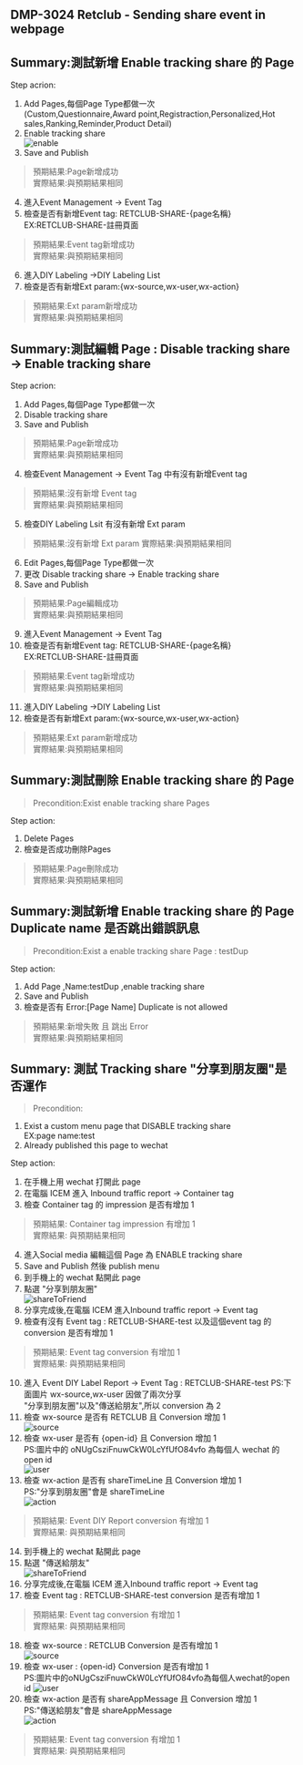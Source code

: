 ## __DMP-3024 Retclub - Sending share event in webpage__

## Summary:測試新增 Enable tracking share 的 Page 
Step acrion:
1. Add Pages,每個Page Type都做一次  
(Custom,Questionnaire,Award point,Registraction,Personalized,Hot sales,Ranking,Reminder,Product Detail)  
2. Enable tracking share  
![enable](/testlink/wiki-testcase/Images/Social_Media/DMP-3024/enable_tracking_share.PNG)
3. Save and Publish

>預期結果:Page新增成功  
>實際結果:與預期結果相同

4. 進入Event Management -> Event Tag
5. 檢查是否有新增Event tag: RETCLUB-SHARE-{page名稱}  
EX:RETCLUB-SHARE-註冊頁面

>預期結果:Event tag新增成功  
>實際結果:與預期結果相同

6. 進入DIY Labeling ->DIY Labeling List
7. 檢查是否有新增Ext param:{wx-source,wx-user,wx-action}

>預期結果:Ext param新增成功  
>實際結果:與預期結果相同

## Summary:測試編輯 Page : Disable tracking share -> Enable tracking share 
Step acrion:
1. Add Pages,每個Page Type都做一次 
2. Disable tracking share
3. Save and Publish

>預期結果:Page新增成功  
>實際結果:與預期結果相同

4. 檢查Event Management -> Event Tag 中有沒有新增Event tag

>預期結果:沒有新增 Event tag  
>實際結果:與預期結果相同

5. 檢查DIY Labeling Lsit 有沒有新增 Ext param

>預期結果:沒有新增 Ext param 
>實際結果:與預期結果相同

6. Edit Pages,每個Page Type都做一次  
7. 更改 Disable tracking share -> Enable tracking share  
8. Save and Publish

>預期結果:Page編輯成功  
>實際結果:與預期結果相同

9. 進入Event Management -> Event Tag
10. 檢查是否有新增Event tag: RETCLUB-SHARE-{page名稱}  
EX:RETCLUB-SHARE-註冊頁面

>預期結果:Event tag新增成功  
>實際結果:與預期結果相同

11. 進入DIY Labeling ->DIY Labeling List
12. 檢查是否有新增Ext param:{wx-source,wx-user,wx-action}

>預期結果:Ext param新增成功  
>實際結果:與預期結果相同

## Summary:測試刪除 Enable tracking share 的 Page
>Precondition:Exist enable tracking share Pages   

Step action:
1. Delete Pages
2. 檢查是否成功刪除Pages

>預期結果:Page刪除成功  
>實際結果:與預期結果相同

## Summary:測試新增 Enable tracking share 的 Page Duplicate name 是否跳出錯誤訊息
>Precondition:Exist a enable tracking share Page : testDup  

Step action:
1. Add Page ,Name:testDup ,enable tracking share
2. Save and Publish
3. 檢查是否有 Error:[Page Name] Duplicate is not allowed

>預期結果:新增失敗 且 跳出 Error  
>實際結果:與預期結果相同


## Summary: 測試 Tracking share "分享到朋友圈"是否運作
>Precondition:
1. Exist a custom menu page that DISABLE tracking share  
EX:page name:test
2. Already published this page to wechat

Step action:  

1. 在手機上用 wechat 打開此 page
2. 在電腦 ICEM 進入 Inbound traffic report -> Container tag
3. 檢查 Container tag 的 impression 是否有增加 1

>預期結果: Container tag impression 有增加 1  
>實際結果: 與預期結果相同

4. 進入Social media 編輯這個 Page 為 ENABLE tracking share
5. Save and Publish 然後 publish menu
6. 到手機上的 wechat 點開此 page
7. 點選 "分享到朋友圈"  
![shareToFriend](/testlink/wiki-testcase/Images/Social_Media/DMP-3024/shareToFriend.jpg)
8. 分享完成後,在電腦 ICEM 進入Inbound traffic report -> Event tag
9. 檢查有沒有 Event tag : RETCLUB-SHARE-test 以及這個event tag 的 conversion 是否有增加 1

>預期結果: Event tag conversion 有增加 1  
>實際結果: 與預期結果相同

10. 進入 Event DIY Label Report -> Event Tag : RETCLUB-SHARE-test
PS:下面圖片 wx-source,wx-user 因做了兩次分享  
"分享到朋友圈"以及"傳送給朋友",所以 conversion 為 2
11. 檢查 wx-source 是否有 RETCLUB 且 Conversion 增加 1  
![source](/testlink/wiki-testcase/Images/Social_Media/DMP-3024/source.PNG)
12. 檢查 wx-user 是否有 {open-id} 且 Conversion 增加 1  
PS:圖片中的 oNUgCsziFnuwCkW0LcYfUfO84vfo 為每個人 wechat 的 open id  
![user](/testlink/wiki-testcase/Images/Social_Media/DMP-3024/user.PNG)
13. 檢查 wx-action 是否有 shareTimeLine 且 Conversion 增加 1  
PS:"分享到朋友圈"會是 shareTimeLine  
![action](/testlink/wiki-testcase/Images/Social_Media/DMP-3024/action.PNG)

>預期結果: Event DIY Report conversion 有增加 1  
>實際結果: 與預期結果相同

14. 到手機上的 wechat 點開此 page 
15. 點選 "傳送給朋友"  
![shareToFriend](/testlink/wiki-testcase/Images/Social_Media/DMP-3024/shareToFriend.jpg)
16. 分享完成後,在電腦 ICEM 進入Inbound traffic report -> Event tag 
17. 檢查 Event tag : RETCLUB-SHARE-test conversion 是否有增加 1

>預期結果: Event tag conversion 有增加 1  
>實際結果: 與預期結果相同

18. 檢查 wx-source : RETCLUB Conversion 是否有增加 1  
![source](/testlink/wiki-testcase/Images/Social_Media/DMP-3024/source.PNG)
19. 檢查 wx-user : {open-id} Conversion 是否有增加 1  
PS:圖片中的oNUgCsziFnuwCkW0LcYfUfO84vfo為每個人wechat的open id
![user](/testlink/wiki-testcase/Images/Social_Media/DMP-3024/user.PNG)
20. 檢查 wx-action 是否有 shareAppMessage 且 Conversion 增加 1  
PS:"傳送給朋友"會是 shareAppMessage  
![action](/testlink/wiki-testcase/Images/Social_Media/DMP-3024/action.PNG)

>預期結果: Event tag conversion 有增加 1  
>實際結果: 與預期結果相同

